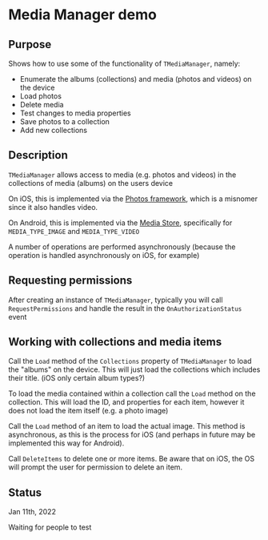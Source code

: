 # Media Manager demo

## Purpose

Shows how to use some of the functionality of `TMediaManager`, namely:

* Enumerate the albums (collections) and media (photos and videos) on the device
* Load photos
* Delete media
* Test changes to media properties
* Save photos to a collection
* Add new collections
  
## Description

`TMediaManager` allows access to media (e.g. photos and videos) in the collections of media (albums) on the users device

On iOS, this is implemented via the [Photos framework](https://developer.apple.com/documentation/photokit/phphotolibrary?language=objc), which is a misnomer since it also handles video.

On Android, this is implemented via the [Media Store](https://developer.android.com/reference/android/provider/MediaStore), specifically for `MEDIA_TYPE_IMAGE` and `MEDIA_TYPE_VIDEO`

A number of operations are performed asynchronously (because the operation is handled asynchronously on iOS, for example)

## Requesting permissions

After creating an instance of `TMediaManager`, typically you will call `RequestPermissions` and handle the result in the `OnAuthorizationStatus` event

## Working with collections and media items

Call the `Load` method of the `Collections` property of `TMediaManager` to load the "albums" on the device. This will just load the collections which includes their title. (iOS only certain album types?)

To load the media contained within a collection call the `Load` method on the collection. This will load the ID, and properties for each item, however it does not load the item itself (e.g. a photo image)

Call the `Load` method of an item to load the actual image. This method is asynchronous, as this is the process for iOS (and perhaps in future may be implemented this way for Android).

Call `DeleteItems` to delete one or more items. Be aware that on iOS, the OS will prompt the user for permission to delete an item.

## Status

Jan 11th, 2022

Waiting for people to test

